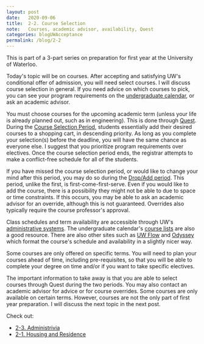 ```yaml
---
layout: post
date:   2020-09-06
title:  2-2. Course Selection
note:   Courses, academic advisor, availability, Quest
categories: blogUWAcceptance
permalink: /blog/2-2
---
```

This is part of a 3-part series on preparation for first year at the University of Waterloo.

Today's topic will be on courses. After accepting and satisfying UW's conditional offer of admission, you will need select courses. I will discuss course selection in general. If you need advice on which courses to pick, you can see your program requirements on the [undergraduate calendar](http://ugradcalendar.uwaterloo.ca/page/uWaterloo-Undergraduate-Calendar-Access), or ask an academic advisor.

You must choose courses for the upcoming academic term (unless your life is already planned out, such as in engineering). This is done through [Quest](https://uwaterloo.ca/quest/). During the [Course Selection Period](https://uwaterloo.ca/registrar/registering-courses/course-selection-period), students essentially add their desired courses to a shopping cart, in descending priority. As long as you complete your selection(s) before the deadline, you will have the same chance as everyone else. I suggest that you prioritize program requirements over electives. Once the course selection period ends, the registrar attempts to make a conflict-free schedule for all of the students.

If you have missed the course selection period, or would like to change your mind after this period, you may do so during the [Drop/Add period](https://uwaterloo.ca/registrar/registering-courses/dropadd-period). This period, unlike the first, is first-come-first-serve. Even if you would like to add the course, there is a possibility they might not be able to due to space or time constraints. If this occurs, you may be able to ask an academic advisor for an override, although this is not guaranteed. Overrides also typically require the course professor's approval.

Class schedules and term availability are accessible through UW's [administrative systems](http://www.adm.uwaterloo.ca/infocour/CIR/SA/under.html). The undergraduate calendar's [course lists](http://ugradcalendar.uwaterloo.ca/page/Course-Descriptions-Index) are also a good resource. There are also other sites such as [UW Flow](https://uwflow.com/) and [Odyssey](https://cs.uwaterloo.ca/cscf/teaching/schedule/) which format the course's schedule and availability in a slightly nicer way.

Some courses are only offered on specific terms. You will need to plan your courses ahead of time, including pre-requisites, so that you will be able to complete your degree on time and/or if you want to take specific electives.

The important information to take away is that you are able to select courses through Quest during the two periods. You may also contact an academic advisor for advice or for course overrides. Some courses are only available on certain terms. However, courses are not the only part of first year preparation. I will discuss the next topic in the next post.

Check out:

* [2-3. Administrivia](/blog/2-3)
* [2-1. Housing and Residence](/blog/2-1)
